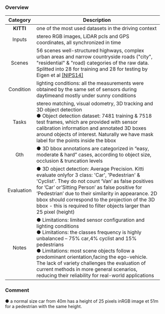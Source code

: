 ### Overview
| Category | Description |
| :--: | -- |
| **KITTI** | one of the most used datasets in the driving context |
| Inputs | stereo RGB images, LiDAR pcls and GPS coordinates, all synchronized in time | 
| Scenes | 56 scenes well-structured highways, complex urban areas and narrow countryside roads ("city", "residential" & "road) categories of the raw data. Splitted into 28 for training and 28 for testing by Eigen et al [[NIPS14]](https://arxiv.org/pdf/1406.2283.pdf) |
| Condition | lighting conditions: all the measurements were obtained by the same set of sensors during daytimeand mostly under sunny conditions | 
| Tasks | stereo matching, visual odometry, 3D tracking and 3D object detection </br> ● Object detection dataset: 7481 training & 7518 test frames, which are provided with sensor calibration information and annotated 3D boxes around objects of interest. Naturally we have mask label for the points inside the bbox|
| Gth | ● 3D bbox annotations are categorized in “easy, moderate & hard” cases, according to object size, occlusion & truncation levels |
| Evaluation | ● 3D object detection:  Average Precision. Kitti evaluate onlyfor 3 class: 'Car', 'Pedestrian' & 'Cyclist'. They do not count ’Van’ as false positives for ’Car’ or’Sitting Person’ as false positive for ’Pedestrian’ due to their similarity in appearance. 2D bbox should correspond to the projection of the 3D bbox - this is required to filter objects larger than 25 pixel (height)
| Notes | ● Limitations: limited sensor configuration and lighting conditions </br> ● Limitations: the classes frequency is highly unbalanced – 75% car,4% cyclist and 15% pedestrians </br> ● Limitations: most scene objects follow a predominant orientation,facing the ego-vehicle. The lack of variety challenges the evaluation of current methods in more general scenarios, reducing their reliability for real-world applications


### Comment
● a normal size car from 40m has a height of 25 pixels inRGB image et 51m for a pedestrian with the same height.




<!-- TEAMPLATE DATASET-->
<!-- 

### Overview
| Category | Description |
| :--: | -- |
| **NAME** |  |
| Inputs |  | 
| Scenes |  |
| Condition |  | 
| Tasks |  |
| Gth |  |
| Evaluation |  |
| Notes |  |


### Comment
● 

-->